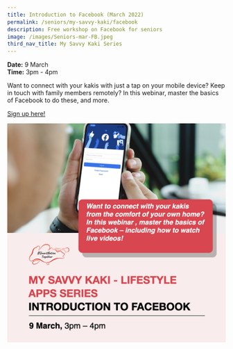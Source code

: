 ```yaml
---
title: Introduction to Facebook (March 2022)
permalink: /seniors/my-savvy-kaki/facebook
description: Free workshop on Facebook for seniors
image: /images/Seniors-mar-FB.jpeg
third_nav_title: My Savvy Kaki Series
---
```


**Date:** 9 March
<br> **Time:** 3pm - 4pm

Want to connect with your kakis with just a tap on your mobile device? Keep in touch with family members remotely? In this webinar, master the basics of Facebook to do these, and more.  

[Sign up here! ](https://go.gov.sg/itf-ss-mar9)

![Free workshop on Facebook for seniors](/images/Seniors-mar-FB.jpeg)